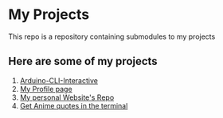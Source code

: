 # My Projects

This repo is a repository containing submodules to my projects 

## Here are some of my projects 

1. [Arduino-CLI-Interactive](https://github.com/Vaishnav-Sabari-Girish/arduino-cli-interactive)
2. [My Profile page](https://github.com/Vaishnav-Sabari-Girish/Vaishnav-Sabari-Girish)
3. [My personal Website's Repo](https://github.com/Vaishnav-Sabari-Girish/vaishnav-sabari-girish.github.io)
4. [Get Anime quotes in the terminal](https://github.com/Vaishnav-Sabari-Girish/Anime_quote_Terminal)
